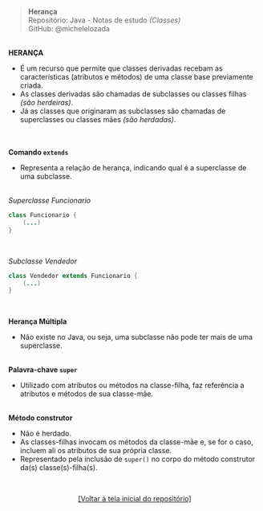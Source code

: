 > **Herança**     
> Repositório: Java - Notas de estudo *(Classes)*    
> GitHub: @michelelozada
&nbsp;
     
&nbsp;    
**HERANÇA**   
 - É um recurso que permite que classes derivadas recebam as características (atributos e métodos) de uma classe base previamente criada.
&nbsp;  
- As classes derivadas são chamadas de subclasses ou classes filhas *(são herdeiras)*.
&nbsp;  
- Já as classes que originaram as subclasses são chamadas de superclasses ou classes mães *(são herdadas)*.  
&nbsp;
     
&nbsp;  
**Comando `extends`**      
 - Representa a relação de herança, indicando qual é a superclasse de uma subclasse.
&nbsp;  
&nbsp;  

*Superclasse Funcionario*
```java
class Funcionario {
	(...)
}
```
&nbsp;  

*Subclasse Vendedor*  
```java
class Vendedor extends Funcionario {
	(...)
}
```
&nbsp;
     
**Herança Múltipla**  
 - Não existe no Java, ou seja, uma subclasse não pode ter mais de uma superclasse.  
&nbsp;
     
**Palavra-chave `super`**   
 - Utilizado com atributos ou métodos na classe-filha, faz referência a atributos e métodos de sua classe-mãe.  
&nbsp;
     
**Método construtor**   
 - Não é herdado.  
 - As classes-filhas invocam os métodos da classe-mãe e, se for o caso, incluem ali os atributos de sua própria classe.  
 - Representado pela inclusão de `super()` no corpo do método construtor da(s) classe(s)-filha(s).
 
&nbsp;

<div align="center">
<a href="https://github.com/michelelozada/Java-Study-Notes">[Voltar à tela inicial do repositório]</a>
</div>